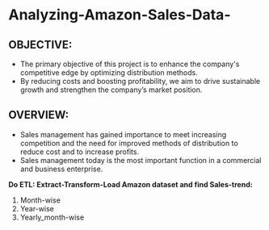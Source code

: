 # Analyzing-Amazon-Sales-Data-
## OBJECTIVE:
- The primary objective of this project is to enhance the company's competitive edge by optimizing distribution methods.
- By reducing costs and boosting profitability, we aim to drive sustainable growth and strengthen the company’s market position.

## OVERVIEW:
- Sales management has gained importance to meet increasing competition and the need for improved methods of distribution to reduce cost and to increase profits. 
- Sales management today is the most important function in a commercial and business enterprise.
  
**Do ETL: Extract-Transform-Load Amazon dataset and find Sales-trend:**

1. Month-wise
2. Year-wise
3. Yearly_month-wise
